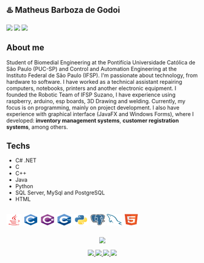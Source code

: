 ## ♨️ Matheus Barboza de Godoi

<div> 
  <a href="https://instagram.com/mthehang" target="_blank"><img src="https://img.shields.io/badge/-Instagram-%23E4405F?style=for-the-badge&logo=instagram&logoColor=white" target="_blank"></a>
  <a href = "mailto:matheus@vts.com.br? Subject: Quero entrar em contato.&body=Olá, Matheus."><img src="https://img.shields.io/badge/-Gmail-%23333?style=for-the-badge&logo=gmail&logoColor=white" target="_blank"></a>
  <a href="https://www.linkedin.com/in/matheusgodoi-engbio/" target="_blank"><img src="https://img.shields.io/badge/-LinkedIn-%230077B5?style=for-the-badge&logo=linkedin&logoColor=white" target="_blank"></a> 
 
</div>


## About me

Student of Biomedial Engineering at the Pontifícia Universidade Católica de São Paulo (PUC-SP) and Control and Automation Engineering at the Instituto Federal de São Paulo (IFSP). I'm passionate about technology, from hardware to software. I have worked as a technical assistant repairing computers, notebooks, printers and another electronic equipment. I founded the Robotic Team of IFSP Suzano, I have experience using raspberry, arduino, esp boards, 3D Drawing and welding. Currently, my focus is on programming, mainly on project development. I also have experience with graphical interface (JavaFX and Windows Forms), where I developed: **inventory management systems**, **customer registration systems**, among others.
  
## Techs

- C# .NET
- C
- C++
- Java
- Python
- SQL Server, MySql and PostgreSQL
- HTML
<div style="display: inline_block"><br>
  <img align="center" alt="Rafa-Js" height="30" width="40" src="https://raw.githubusercontent.com/devicons/devicon/master/icons/java/java-plain.svg">
  <img align="center" alt="Rafa-CSS" height="30" width="40" src="https://raw.githubusercontent.com/devicons/devicon/master/icons/c/c-original.svg">
  <img align="center" alt="Rafa-Csharp" height="30" width="40" src="https://raw.githubusercontent.com/devicons/devicon/master/icons/csharp/csharp-original.svg">
  <img align="center" alt="Rafa-Csharp" height="30" width="40" src="https://raw.githubusercontent.com/devicons/devicon/master/icons/cplusplus/cplusplus-original.svg">
  <img align="center" alt="Rafa-Python" height="30" width="40" src="https://raw.githubusercontent.com/devicons/devicon/master/icons/python/python-original.svg">
  <img align="center" alt="Rafa-Python" height="30" width="40" src="https://raw.githubusercontent.com/devicons/devicon/master/icons/postgresql/postgresql-original.svg">
  <img align="center" alt="Rafa-Python" height="30" width="40" src="https://raw.githubusercontent.com/devicons/devicon/master/icons/mysql/mysql-original.svg">
  <img align="center" alt="Rafa-Python" height="30" width="40" src="https://raw.githubusercontent.com/devicons/devicon/master/icons/html5/html5-original.svg">
</div>

<div>
  <p align="center">
  <a href="https://github.com/mthehang">
    <br>
    <img src="https://github-profile-summary-cards.vercel.app/api/cards/profile-details?username=mthehang&theme=solarized_dark" width="480">
  </a>
</p>
</div>
<div>
  <p align="center">
  <a href="https://github.com/mthehang">
    <img src="https://badges.pufler.dev/years/mthehang?logo=GitHub&style=plastic&a=0">
  </a>
  <a href="https://github.com/mthehang?tab=repositories">
    <img src="https://badges.pufler.dev/repos/mthehang?logo=GitHub&style=plastic&a=0">
  </a>
  <a href="https://github.com/mthehang">
    <img src="https://badges.pufler.dev/commits/monthly/mthehang?logo=GitHub&style=plastic&a=0">
  </a>
    <a href="https://github.com/mthehang">
    <img src="https://badges.pufler.dev/commits/yearly/mthehang?logo=GitHub&style=plastic&a=0">
  </a>
</p>
</div>
